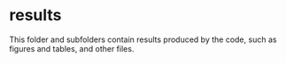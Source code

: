 # results

This folder and subfolders contain results produced by the code, such as figures and tables, and other files.